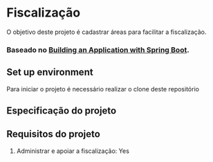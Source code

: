 # Fiscalização

O objetivo deste projeto é cadastrar áreas para facilitar a fiscalização.

### Baseado no [Building an Application with Spring Boot](https://spring.io/guides/gs/spring-boot/).


## Set up environment

Para iniciar o projeto é necessário realizar o clone deste repositório


## Especificação do projeto



## Requisitos do projeto

1. Administrar e apoiar a fiscalização: Yes

